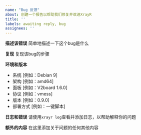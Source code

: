 ```yaml
---
name: "Bug 反馈"
about: 创建一个报告以帮助我们修复并改进XrayR
title: ''
labels: awaiting reply, bug
assignees: ''
---
```


**描述该错误**
简单地描述一下这个bug是什么

**复现**
复现该bug的步骤

**环境和版本**
- 系统 [例如：Debian 9]
- 架构 [例如：amd64]
- 面板 [例如：V2board 1.6.0]
- 协议 [例如：vmess]
- 版本 [例如：0.9.0]
- 部署方式 [例如：一键脚本]

**日志和错误**
请使用`xrayr log`查看并添加日志，以帮助解释你的问题

**额外的内容**
在这里添加关于问题的任何其他内容
